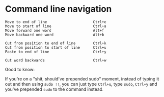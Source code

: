 # Command line navigation

```
Move to end of line                     Ctrl+e
Move to start of line                   Ctrl+a
Move forward one word                   Alt+f
Move backward one word                  Alt+b

Cut from position to end of line        Ctrl+k
Cut from position to start of line      Ctrl+u
Paste to end of line                    Ctrl+y

Cut word backwards                      Ctrl+w
```

Good to know:

If you're on a "shit, should've prepended sudo" moment, instead of typing it out and then using `sudo !!`, you can just type `Ctrl+u`, type `sudo`, `Ctrl+y` and you've prepended `sudo` to the command instead.
